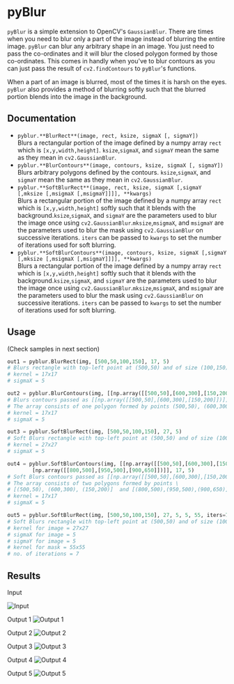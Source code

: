 # pyBlur

`pyBlur` is a simple extension to OpenCV's `GaussianBlur`. There are times when you need to blur only a part of the image instead of blurring the entire image. `pyBlur` can blur any arbitrary shape in an image. You just need to pass the co-ordinates and it will blur the closed polygon formed by those co-ordinates. This comes in handly when you've to blur contours as you can just pass the result of `cv2.findContours` to `pyBlur`'s functions.  

When a part of an image is blurred, most of the times it is harsh on the eyes. `pyBlur` also provides a method of blurring softly such that the blurred portion blends into the image in the background.  

## Documentation 

* `pyblur.**BlurRect**(image, rect, ksize, sigmaX [, sigmaY])`  
Blurs a rectangular portion of the image defined by a numpy array `rect` which is `[x,y,width,height]`. `ksize`,`sigmaX`, and `sigmaY` mean the same as they mean in `cv2.GaussianBlur`.
* `pyblur.**BlurContours**(image, contours, ksize, sigmaX [, sigmaY])`  
Blurs arbitrary polygons defined by the contours. `ksize`,`sigmaX`, and `sigmaY` mean the same as they mean in `cv2.GaussianBlur`.
* `pyblur.**SoftBlurRect**(image, rect, ksize, sigmaX [,sigmaY [,mksize [,msigmaX [,msigmaY]]]], **kwargs)`  
Blurs a rectangular portion of the image defined by a numpy array `rect` which is `[x,y,width,height]` softly such that it blends with the background.`ksize`,`sigmaX`, and `sigmaY` are the parameters used to blur the image once using `cv2.GaussianBlur`.`mksize`,`msigmaX`, and `msigmaY` are the parameters used to blur the mask using `cv2.GaussianBlur` on successive iterations. `iters` can be passed to `kwargs` to set the number of iterations used for soft blurring.
* `pyblur.**SoftBlurContours**(image, contours, ksize, sigmaX [,sigmaY [,mksize [,msigmaX [,msigmaY]]]], **kwargs)`  
Blurs a rectangular portion of the image defined by a numpy array `rect` which is `[x,y,width,height]` softly such that it blends with the background.`ksize`,`sigmaX`, and `sigmaY` are the parameters used to blur the image once using `cv2.GaussianBlur`.`mksize`,`msigmaX`, and `msigmaY` are the parameters used to blur the mask using `cv2.GaussianBlur` on successive iterations. `iters` can be passed to `kwargs` to set the number of iterations used for soft blurring.



## Usage  

(Check samples in next section)

```python
out1 = pyblur.BlurRect(img, [500,50,100,150], 17, 5) 
# Blurs rectangle with top-left point at (500,50) and of size (100,150).
# kernel = 17x17
# sigmaX = 5
```
```python
out2 = pyblur.BlurContours(img, [[np.array([[500,50],[600,300],[150,200]])]], 17, 5)
# Blurs contours passed as [[np.array([[500,50],[600,300],[150,200]])]].
# The array consists of one polygon formed by points (500,50), (600,300), and (150,200).
# kernel = 17x17
# sigmaX = 5
```
```python
out3 = pyblur.SoftBlurRect(img, [500,50,100,150], 27, 5)
# Soft Blurs rectangle with top-left point at (500,50) and of size (100,150).
# kernel = 27x27
# sigmaX = 5
```
```python
out4 = pyblur.SoftBlurContours(img, [[np.array([[500,50],[600,300],[150,200]])],
		[np.array([[800,500],[950,500],[900,650]])]], 17, 5)
# Soft Blurs contours passed as [[np.array([[500,50],[600,300],[150,200]])]].
# The array consists of two polygons formed by points \
# [(500,50), (600,300), (150,200)]  and [(800,500),(950,500),(900,650)].
# kernel = 17x17
# sigmaX = 5
```
```python
out5 = pyblur.SoftBlurRect(img, [500,50,100,150], 27, 5, 5, 55, iters=7)
# Soft Blurs rectangle with top-left point at (500,50) and of size (100,150).
# kernel for image = 27x27
# sigmaX for image = 5
# sigmaY for image = 5
# kernel for mask = 55x55
# no. of iterations = 7
```

## Results

Input

![Input](https://github.com/abdulfatir/pyBlur/raw/master/examples/in.jpg)

Output 1
![Output 1](https://github.com/abdulfatir/pyBlur/raw/master/examples/harsh-rect.jpg)

Output 2
![Output 2](https://github.com/abdulfatir/pyBlur/raw/master/examples/harsh-contour.jpg)

Output 3
![Output 3](https://github.com/abdulfatir/pyBlur/raw/master/examples/soft-rect.jpg)

Output 4
![Output 4](https://github.com/abdulfatir/pyBlur/raw/master/examples/soft-contour.jpg)

Output 5
![Output 5](https://github.com/abdulfatir/pyBlur/raw/master/examples/soft-rect-args.jpg)
